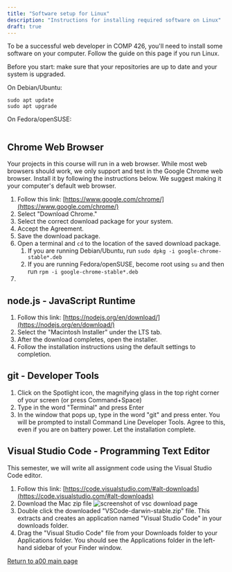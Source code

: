 ```yaml
---
title: "Software setup for Linux"
description: "Instructions for installing required software on Linux"
draft: true
---
```


To be a successful web developer in COMP 426, you'll need to install some software on your computer.
Follow the guide on this page if you run Linux.

Before you start: make sure that your repositories are up to date and your system is upgraded.

On Debian/Ubuntu:

```{bash}
sudo apt update
sudo apt upgrade
```

On Fedora/openSUSE:

```{bash}

```

## Chrome Web Browser
Your projects in this course will run in a web browser.
While most web browsers should work, we only support and test in the Google Chrome web browser.
Install it by following the instructions below.
We suggest making it your computer's default web browser.

1. Follow this link: [https://www.google.com/chrome/](https://www.google.com/chrome/)
2. Select "Download Chrome."
3. Select the correct download package for your system.
4. Accept the Agreement.
5. Save the download package. 
6. Open a terminal and `cd` to the location of the saved download package.
	1. If you are running Debian/Ubuntu, run `sudo dpkg -i google-chrome-stable*.deb`
	2. If you are running Fedora/openSUSE, become root using `su` and then run `rpm -i google-chrome-stable*.deb`
7. 

## node.js - JavaScript Runtime
1. Follow this link: [https://nodejs.org/en/download/](https://nodejs.org/en/download/)
2. Select the "Macintosh Installer" under the LTS tab.
3. After the download completes, open the installer.
4. Follow the installation instructions using the default settings to completion.


## git - Developer Tools
1. Click on the Spotlight icon, the magnifying glass in the top right corner of your screen (or press Command+Space)
2. Type in the word "Terminal" and press Enter
3. In the window that pops up, type in the word "git" and press enter.
You will be prompted to install Command Line Developer Tools.
Agree to this, even if you are on battery power.
Let the installation complete.


## Visual Studio Code - Programming Text Editor
This semester, we will write all assignment code using the Visual Studio Code editor.

1. Follow this link: [https://code.visualstudio.com/#alt-downloads](https://code.visualstudio.com/#alt-downloads)
2. Download the Mac zip file
![screenshot of vsc download page](http://s3.amazonaws.com/110-2015-fall/5.png)
3. Double click the downloaded "VSCode-darwin-stable.zip" file.
This extracts and creates an application named "Visual Studio Code" in your downloads folder.
4. Drag the "Visual Studio Code" file from your Downloads folder to your Applications folder.
You should see the Applications folder in the left-hand sidebar of your Finder window.

[Return to a00 main page](assignment/a00)
